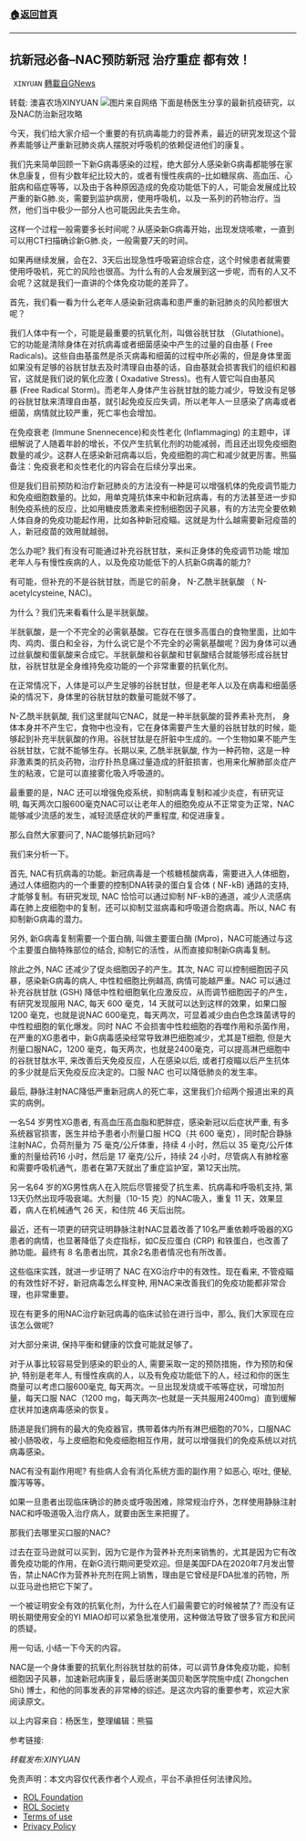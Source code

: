 ###  [:house:返回首頁](https://github.com/ourhimalayas/txt)
---


## 抗新冠必备&#8211;NAC预防新冠 治疗重症 都有效！
` XINYUAN` [轉載自GNews](https://gnews.org/zh-hans/2196821/)

转载: 澳喜农场XINYUAN
![](https://assets.gnews.org/wp-content/uploads/2022/03/pill-g2a2b9b4e7_1920-400x225.jpg)图片来自网络
下面是杨医生分享的最新抗疫研究，以及NAC防治新冠攻略

今天，我们给大家介绍一个重要的有抗病毒能力的营养素，最近的研究发现这个营养素能够让严重新冠肺炎病人摆脱对呼吸机的依赖促进他们的康复。

我们先来简单回顾一下新G病毒感染的过程，绝大部分人感染新G病毒都能够在家休息康复，但有少数年纪比较大的，或者有慢性疾病的–比如糖尿病、高血压、心脏病和癌症等等，以及由于各种原因造成的免疫功能低下的人，可能会发展成比较严重的新G肺.炎，需要到监护病房，使用呼吸机，以及一系列的药物治疗。当然，他们当中极少一部分人也可能因此失去生命。

这样一个过程一般需要多长时间呢？从感染新G病毒开始，出现发烧咳嗽，一直到可以用CT扫描确诊新G肺.炎，一般需要7天的时间。

如果再继续发展，会在2、3天后出现急性呼吸窘迫综合症，这个时候患者就需要使用呼吸机，死亡的风险也很高。为什么有的人会发展到这一步呢，而有的人又不会呢？这就是我们一直讲的个体免疫功能的差异了。

首先，我们看一看为什么老年人感染新冠病毒和患严重的新冠肺炎的风险都很大呢？

我们人体中有一个，可能是最重要的抗氧化剂，叫做谷胱甘肽 （Glutathione)。它的功能是清除身体在对抗病毒或者细菌感染中产生的过量的自由基 ( Free Radicals)。这些自由基虽然是杀灭病毒和细菌的过程中所必需的，但是身体里面如果没有足够的谷胱甘肽去及时清理自由基的话，自由基就会损害我们的组织和器官，这就是我们说的氧化应激 ( Oxadative Stress)。也有人管它叫自由基风暴 (Free Radical Storm)。而老年人身体产生谷胱甘肽的能力减少，导致没有足够的谷胱甘肽来清理自由基，就引起免疫反应失调，所以老年人一旦感染了病毒或者细菌，病情就比较严重，死亡率也会增加。

在免疫衰老 (Immune Snennecence)和炎性老化 (Inflammaging) 的主题中，详细解说了人随着年龄的增长，不仅产生抗氧化剂的功能减弱，而且还出现免疫细胞数量的减少。这群人在感染新冠病毒以后，免疫细胞的凋亡和减少就更厉害。熊猫备注：免疫衰老和炎性老化的内容会在后续分享出来。

但是我们目前预防和治疗新冠肺炎的方法没有一种是可以增强机体的免疫调节能力和免疫细胞数量的。比如，用单克隆抗体来中和新冠病毒，有的方法甚至进一步抑制免疫系统的反应，比如用糖皮质激素来控制细胞因子风暴，有的方法完全要依赖人体自身的免疫功能起作用，比如各种新冠疫瞄。这就是为什么越需要新冠疫苗的人，新冠疫苗的效用就越弱。

怎么办呢? 我们有没有可能通过补充谷胱甘肽，来纠正身体的免疫调节功能 增加老年人与有慢性疾病的人，以及免疫功能低下的人抗新G病毒的能力?

有可能，但补充的不是谷胱甘肽，而是它的前身， N-乙酰半胱氨酸 （ N-acetylcysteine, NAC)。

为什么？我们先来看看什么是半胱氨酸。

半胱氨酸，是一个不完全的必需氨基酸。它存在在很多高蛋白的食物里面，比如牛肉、鸡肉、蛋白和全谷，为什么说它是个不完全的必需氨基酸呢？因为身体可以通过丝氨酸和蛋氨酸来合成它。半胱氨酸和谷氨酸和甘氨酸结合就能够形成谷胱甘肽，谷胱甘肽是全身维持免疫功能的一个非常重要的抗氧化剂。

在正常情况下，人体是可以产生足够的谷胱甘肽，但是老年人以及在病毒和细菌感染的情况下，身体里的谷胱甘肽的数量可能就不够了。

N-乙酰半胱氨酸, 我们这里就叫它NAC，就是一种半胱氨酸的营养素补充剂， 身体本身并不产生它，食物中也没有，它在身体需要产生大量的谷胱甘肽的时候，能够起到补充半胱氨酸的作用。谷胱甘肽是在肝脏中生成的。一个生物如果不能产生谷胱甘肽，它就不能够生存。长期以来, 乙酰半胱氨酸, 作为一种药物，这是一种非激素类的抗炎药物，治疗扑热息痛过量造成的肝脏损害，也用来化解肺部炎症产生的粘液，它是可以直接雾化吸入呼吸道的。

最重要的是，NAC 还可以增强免疫系统，抑制病毒复制和减少炎症，有研究证明, 每天两次口服600毫克NAC可以让老年人的细胞免疫从不正常变为正常，NAC 能够减少流感的发生，减轻流感症状的严重程度, 和促进康复。

那么自然大家要问了, NAC能够抗新冠吗?

我们来分析一下。

首先, NAC有抗病毒的功能。新冠病毒是一个核糖核酸病毒，需要进入人体细胞，通过人体细胞内的一个重要的控制DNA转录的蛋白复合体 ( NF-kB) 通路的支持, 才能够复制。有研究发现, NAC 恰恰可以通过抑制 NF-kB的通道，减少人流感病毒在肺上皮细胞中的复制，还可以抑制艾滋病毒和呼吸道合胞病毒。所以, NAC 有抑制新G病毒的潜力。

另外, 新G病毒复制需要一个蛋白酶, 叫做主要蛋白酶 (Mpro)，NAC可能通过与这个主要蛋白酶特殊部位的结合, 抑制它的活性，从而直接抑制新G病毒复制。

除此之外, NAC 还减少了促炎细胞因子的产生。其次, NAC 可以控制细胞因子风暴，感染新G病毒的病人, 中性粒细胞比例越高, 病情可能越严重。NAC 可以通过补充谷胱甘肽 (GSH) 降低中性粒细胞氧化应激反应，从而调节细胞因子的产生，有研究发现服用 NAC, 每天 600 毫克，14 天就可以达到这样的效果，如果口服 1200 毫克，也就是说NAC 600毫克，每天两次，可显着减少由白色念珠菌诱导的中性粒细胞的氧化爆发。同时 NAC 不会损害中性粒细胞的吞噬作用和杀菌作用，在严重的XG患者中，新G病毒感染经常导致淋巴细胞减少，尤其是T细胞, 但是大剂量口服NAC，1200 毫克，每天两次，也就是2400毫克，可以提高淋巴细胞中的谷胱甘肽水平, 来改善后天免疫反应，人在感染以后, 或者打疫瞄以后产生抗体的多少就是后天免疫反应决定的。口服 NAC 也可以降低肺炎的发生率。

最后, 静脉注射NAC降低严重新冠病人的死亡率，这里我们介绍两个报道出来的真实的病例。

一名54 岁男性XG患者, 有高血压高血脂和肥胖症，感染新冠以后症状严重, 有多系统器官损害，医生并给予患者小剂量口服 HCQ（共 600 毫克），同时配合静脉注射NAC，负荷剂量为 75 毫克/公斤体重，持续 4 小时，然后以 35 毫克/公斤体重的剂量给药16 小时，然后是 17 毫克/公斤，持续 24 小时，尽管病人有肺栓塞和需要呼吸机通气，患者在第7天就出了重症监护室，第12天出院。

另一名64 岁的XG男性病人在入院后尽管接受了抗生素、抗病毒和呼吸机支持, 第13天仍然出现呼吸衰竭。大剂量（10-15 克）的NAC吸入，重复 11 天，效果显着，病人在机械通气 26 天，和住院 46 天后出院。

最近，还有一项更的研究证明静脉注射NAC显着改善了10名严重依赖呼吸器的XG患者的病情，也显著降低了炎症指标，如C反应蛋白 (CRP) 和铁蛋白，也改善了肺功能。最终有 8 名患者出院，其余2名患者情况也有所改善。

这些临床实践，就进一步证明了 NAC 在XG治疗中的有效性。现在看来, 不管疫瞄的有效性好不好，新冠病毒怎么样变种, 用NAC来改善我们的免疫功能都非常合理，也非常重要。

现在有更多的用NAC治疗新冠病毒的临床试验在进行当中，那么, 我们大家现在应该怎么做呢?

对大部分来讲, 保持平衡和健康的饮食可能就足够了。

对于从事比较容易受到感染的职业的人, 需要采取一定的预防措施，作为预防和保护, 特别是老年人, 有慢性疾病的人，以及有免疫功能低下的人，经过和你的医生商量可以考虑口服600毫克, 每天两次。一旦出现发烧或干咳等症状，可增加剂量，每天口服 NAC（1200 mg，每天两次–也就是一天共服用2400mg）直到缓解症状并加速病毒感染的恢复。

肠道是我们拥有的最大的免疫器官，携带着体内所有淋巴细胞的70%，口服NAC被小肠吸收，与上皮细胞和免疫细胞相互作用，就可以增强我们的免疫系统以对抗病毒感染。

NAC有没有副作用呢? 有些病人会有消化系统方面的副作用？如恶心, 呕吐, 便秘, 腹泻等等。

如果一旦患者出现临床确诊的肺炎或呼吸困难，除常规治疗外，怎样使用静脉注射NAC和呼吸道吸入治疗病人，就要由医生来把握了。

那我们去哪里买口服的NAC?

过去在亚马逊就可以买到，因为它是作为营养补充剂来销售的，尤其是因为它有改善免疫功能的作用，在新G流行期间更受欢迎。但是美国FDA在2020年7月发出警告，禁止NAC作为营养补充剂在网上销售，理由是它曾经是FDA批准的药物，所以亚马逊也把它下架了。

一个被证明安全有效的抗氧化剂，为什么在人们最需要它的时候被禁了? 而没有证明长期使用安全的YI MIAO却可以紧急批准使用，这种做法导致了很多官方和民间的质疑。

用一句话, 小结一下今天的内容。

NAC是一个身体重要的抗氧化剂谷胱甘肽的前体，可以调节身体免疫功能，抑制细胞因子风暴，加速新冠病康复，最后感谢美国贝勒医学院施中成( Zhongchen Shi) 博士，和他的同事发表的非常棒的综述。是这次内容的重要参考，欢迎大家阅读原文。

以上内容来自：杨医生，整理编辑：熊猫

参考链接:





*转载发布:XINYUAN*

 

免责声明：本文内容仅代表作者个人观点，平台不承担任何法律风险。

- [ROL Foundation](https://rolfoundation.org/)
- [ROL Society](https://rolsociety.org/)
- [Terms of use](https://gnews.org/terms-of-use-3/)
- [Privacy Policy](https://gnews.org/privacy-policy/)
